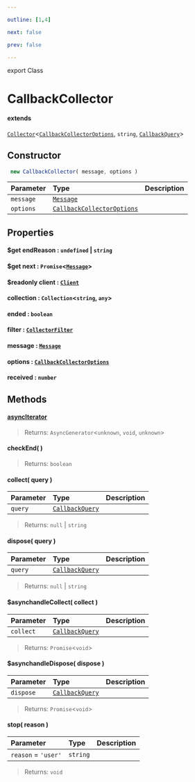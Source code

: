 ```yaml
---

outline: [1,4]

next: false

prev: false

---
```


export Class
# CallbackCollector
#### extends
 [`Collector`](./Collector.md)<[`CallbackCollectorOptions`](../interfaces/CallbackCollectorOptions.md), `string`, [`CallbackQuery`](./CallbackQuery.md)>

## Constructor
```ts
 new CallbackCollector( message, options )
 ```
| Parameter | Type | Description |
| :--- | :--- | :--- |
| `message` | [`Message`](./Message.md) | |
| `options` | [`CallbackCollectorOptions`](../interfaces/CallbackCollectorOptions.md) | |

## Properties

#### $get endReason : `undefined` \| `string`

#### $get next : `Promise`<[`Message`](./Message.md)>

#### $readonly client : [`Client`](./Client.md)

#### collection : `Collection`<`string`, `any`>

#### ended : `boolean`

#### filter : [`CollectorFilter`](../type-aliases/CollectorFilter.md)

#### message : [`Message`](./Message.md)

#### options : [`CallbackCollectorOptions`](../interfaces/CallbackCollectorOptions.md)

#### received : `number`

## Methods

#### [asyncIterator]( )

> 
> 
> Returns: `AsyncGenerator`<`unknown`, `void`, `unknown`>

#### checkEnd( )

> 
> 
> Returns: `boolean`

#### collect( query )
| Parameter | Type | Description |
| :--- | :--- | :--- |
| `query` | [`CallbackQuery`](./CallbackQuery.md) | |
> 
> 
> Returns: `null` \| `string`

#### dispose( query )
| Parameter | Type | Description |
| :--- | :--- | :--- |
| `query` | [`CallbackQuery`](./CallbackQuery.md) | |
> 
> 
> Returns: `null` \| `string`

#### $asynchandleCollect( collect )
| Parameter | Type | Description |
| :--- | :--- | :--- |
| `collect` | [`CallbackQuery`](./CallbackQuery.md) | |
> 
> 
> Returns: `Promise`<`void`>

#### $asynchandleDispose( dispose )
| Parameter | Type | Description |
| :--- | :--- | :--- |
| `dispose` | [`CallbackQuery`](./CallbackQuery.md) | |
> 
> 
> Returns: `Promise`<`void`>

#### stop( reason )
| Parameter | Type | Description |
| :--- | :--- | :--- |
| `reason` = `'user'` | `string` | |
> 
> 
> Returns: `void`
